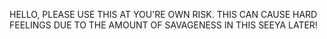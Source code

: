 HELLO, PLEASE USE THIS AT YOU'RE OWN RISK. THIS CAN CAUSE HARD FEELINGS DUE TO THE AMOUNT OF SAVAGENESS IN THIS SEEYA LATER!
